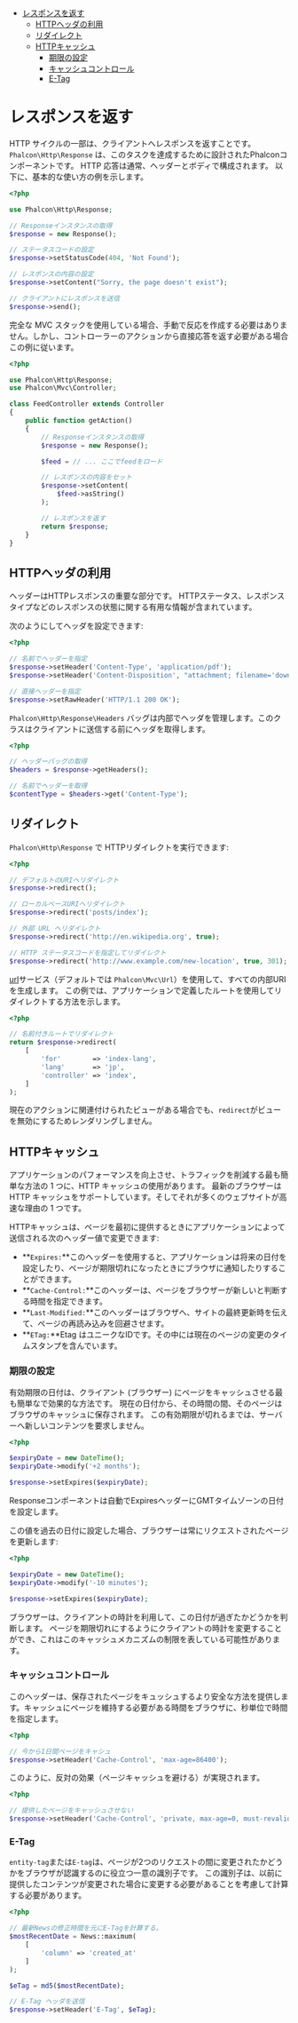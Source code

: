 <div class='article-menu'>
  <ul>
    <li>
      <a href="#overview">レスポンスを返す</a> 
      <ul>
        <li>
          <a href="#working-with-headers">HTTPヘッダの利用</a>
        </li>
        <li>
          <a href="#redirections">リダイレクト</a>
        </li>
        <li>
          <a href="#http-cache">HTTPキャッシュ</a> 
          <ul>
            <li>
              <a href="#http-cache-expiration-time">期限の設定</a>
            </li>
            <li>
              <a href="#http-cache-control">キャッシュコントロール</a>
            </li>
            <li>
              <a href="#http-cache-etag">E-Tag</a>
            </li>
          </ul>
        </li>
      </ul>
    </li>
  </ul>
</div>

<a name='overview'></a>

# レスポンスを返す

HTTP サイクルの一部は、クライアントへレスポンスを返すことです。 `Phalcon\Http\Response` は、このタスクを達成するために設計されたPhalconコンポーネントです。 HTTP 応答は通常、ヘッダーとボディで構成されます。 以下に、基本的な使い方の例を示します。

```php
<?php

use Phalcon\Http\Response;

// Responseインスタンスの取得
$response = new Response();

// ステータスコードの設定
$response->setStatusCode(404, 'Not Found');

// レスポンスの内容の設定
$response->setContent("Sorry, the page doesn't exist");

// クライアントにレスポンスを送信
$response->send();
```

完全な MVC スタックを使用している場合、手動で反応を作成する必要はありません。しかし、コントローラーのアクションから直接応答を返す必要がある場合この例に従います。

```php
<?php

use Phalcon\Http\Response;
use Phalcon\Mvc\Controller;

class FeedController extends Controller
{
    public function getAction()
    {
        // Responseインスタンスの取得
        $response = new Response();

        $feed = // ... ここでfeedをロード

        // レスポンスの内容をセット
        $response->setContent(
            $feed->asString()
        );

        // レスポンスを返す
        return $response;
    }
}
```

<a name='working-with-headers'></a>

## HTTPヘッダの利用

ヘッダーはHTTPレスポンスの重要な部分です。 HTTPステータス、レスポンスタイプなどのレスポンスの状態に関する有用な情報が含まれています。

次のようにしてヘッダを設定できます:

```php
<?php

// 名前でヘッダーを指定
$response->setHeader('Content-Type', 'application/pdf');
$response->setHeader('Content-Disposition', "attachment; filename='downloaded.pdf'");

// 直接ヘッダーを指定
$response->setRawHeader('HTTP/1.1 200 OK');
```

`Phalcon\Http\Response\Headers` バッグは内部でヘッダを管理します。このクラスはクライアントに送信する前にヘッダを取得します。

```php
<?php

// ヘッダーバッグの取得
$headers = $response->getHeaders();

// 名前でヘッダーを取得
$contentType = $headers->get('Content-Type');
```

<a name='redirections'></a>

## リダイレクト

`Phalcon\Http\Response` で HTTPリダイレクトを実行できます:

```php
<?php

// デフォルトのURIへリダイレクト
$response->redirect();

// ローカルベースURIへリダイレクト
$response->redirect('posts/index');

// 外部 URL へリダイレクト
$response->redirect('http://en.wikipedia.org', true);

// HTTP ステータスコードを指定してリダイレクト
$response->redirect('http://www.example.com/new-location', true, 301);
```

[url](/[[language]]/[[version]]/url)サービス（デフォルトでは `Phalcon\Mvc\Url`）を使用して、すべての内部URIを生成します。 この例では、アプリケーションで定義したルートを使用してリダイレクトする方法を示します。

```php
<?php

// 名前付きルートでリダイレクト
return $response->redirect(
    [
        'for'        => 'index-lang',
        'lang'       => 'jp',
        'controller' => 'index',
    ]
);
```

現在のアクションに関連付けられたビューがある場合でも、`redirect`がビューを無効にするためレンダリングしません。

<a name='http-cache'></a>

## HTTPキャッシュ

アプリケーションのパフォーマンスを向上させ、トラフィックを削減する最も簡単な方法の 1 つに、HTTP キャッシュの使用があります。 最新のブラウザーは HTTP キャッシュをサポートしています。そしてそれが多くのウェブサイトが高速な理由の 1 つです。

HTTPキャッシュは、ページを最初に提供するときにアプリケーションによって送信される次のヘッダー値で変更できます:

* **`Expires:`**このヘッダーを使用すると、アプリケーションは将来の日付を設定したり、ページが期限切れになったときにブラウザに通知したりすることができます。
* **`Cache-Control:`**このヘッダーは、ページをブラウザーが新しいと判断する時間を指定できます。
* **`Last-Modified:`**このヘッダーはブラウザへ、サイトの最終更新時を伝えて、ページの再読み込みを回避させます。
* **`ETag:`**Etag はユニークなIDです。その中には現在のページの変更のタイムスタンプを含んでいます。

<a name='http-cache-expiration-time'></a>

### 期限の設定

有効期限の日付は、クライアント (ブラウザー) にページをキャッシュさせる最も簡単なで効果的な方法です。 現在の日付から、その時間の間、そのページはブラウザのキャッシュに保存されます。 この有効期限が切れるまでは、サーバーへ新しいコンテンツを要求しません。

```php
<?php

$expiryDate = new DateTime();
$expiryDate->modify('+2 months');

$response->setExpires($expiryDate);
```

Responseコンポーネントは自動でExpiresヘッダーにGMTタイムゾーンの日付を設定します。

この値を過去の日付に設定した場合、ブラウザーは常にリクエストされたページを更新します:

```php
<?php

$expiryDate = new DateTime();
$expiryDate->modify('-10 minutes');

$response->setExpires($expiryDate);
```

ブラウザーは、クライアントの時計を利用して、この日付が過ぎたかどうかを判断します。 ページを期限切れにするようにクライアントの時計を変更することができ、これはこのキャッシュメカニズムの制限を表している可能性があります。

<a name='http-cache-control'></a>

### キャッシュコントロール

このヘッダーは、保存されたページをキュッシュするより安全な方法を提供します。キャッシュにページを維持する必要がある時間をブラウザに、秒単位で時間を指定します。

```php
<?php

// 今から1日間ページをキャシュ
$response->setHeader('Cache-Control', 'max-age=86400');
```

このように、反対の効果（ページキャッシュを避ける）が実現されます。

```php
<?php

// 提供したページをキャッシュさせない
$response->setHeader('Cache-Control', 'private, max-age=0, must-revalidate');
```

<a name='http-cache-etag'></a>

### E-Tag

`entity-tag`または`E-tag`は、ページが2つのリクエストの間に変更されたかどうかをブラウザが認識するのに役立つ一意の識別子です。 この識別子は、以前に提供したコンテンツが変更された場合に変更する必要があることを考慮して計算する必要があります。

```php
<?php

// 最新Newsの修正時間を元にE-Tagを計算する。
$mostRecentDate = News::maximum(
    [
        'column' => 'created_at'
    ]
);

$eTag = md5($mostRecentDate);

// E-Tag ヘッダを送信
$response->setHeader('E-Tag', $eTag);
```